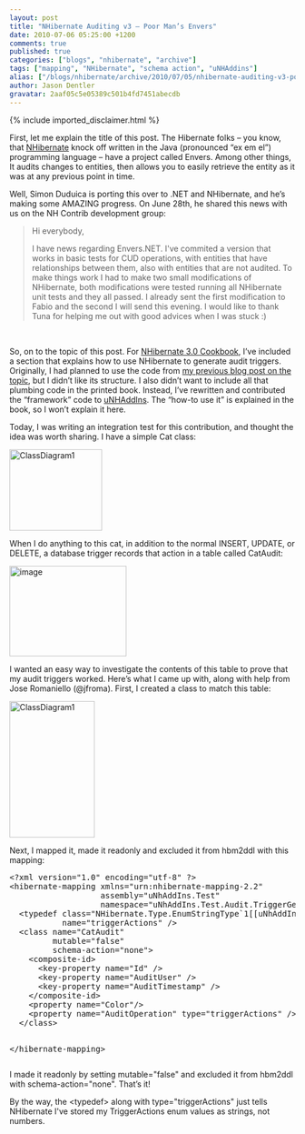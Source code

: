 ```yaml
---
layout: post
title: "NHibernate Auditing v3 – Poor Man’s Envers"
date: 2010-07-06 05:25:00 +1200
comments: true
published: true
categories: ["blogs", "nhibernate", "archive"]
tags: ["mapping", "NHibernate", "schema action", "uNHAddins"]
alias: ["/blogs/nhibernate/archive/2010/07/05/nhibernate-auditing-v3-poor-man-s-envers.aspx"]
author: Jason Dentler
gravatar: 2aaf05c5e05389c501b4fd7451abecdb
---
```

{% include imported_disclaimer.html %}
<p>First, let me explain the title of this post. The Hibernate folks &ndash; you know, that <a target="_blank" href="http://nhforge.org">NHibernate</a> knock off written in the Java (pronounced &ldquo;ex em el&rdquo;) programming language &ndash; have a project called Envers. Among other things, It audits changes to entities, then allows you to easily retrieve the entity as it was at any previous point in time. </p>
<p>Well, Simon Duduica is porting this over to .NET and NHibernate, and he&rsquo;s making some AMAZING progress. On June 28th, he shared this news with us on the NH Contrib development group:</p>
<blockquote>
<p>Hi everybody,</p>
<p>I have news regarding Envers.NET. I've commited a version that works in basic tests for CUD operations, with entities that have relationships between them, also with entities that are not audited. To make things work I had to make two small modifications of NHibernate, both modifications were tested running all NHibernate unit tests and they all passed. I already sent the first modification to Fabio and the second I will send this evening. I would like to thank Tuna for helping me out with good advices when I was stuck :)</p>
</blockquote>
<p>&nbsp;</p>
<p>So, on to the topic of this post. For <span style="text-decoration: underline;">NHibernate 3.0 Cookbook</span>, I&rsquo;ve included a section that explains how to use NHibernate to generate audit triggers. Originally, I had planned to use the code from <a target="_blank" href="http://jasondentler.com/blog/2009/12/generate-audit-triggers-from-nhibernate-v2/">my previous blog post on the topic</a>, but I didn&rsquo;t like its structure. I also didn&rsquo;t want to include all that plumbing code in the printed book. Instead, I&rsquo;ve rewritten and contributed the &ldquo;framework&rdquo; code to <a target="_blank" href="http://code.google.com/p/unhaddins/">uNHAddIns</a>. The &ldquo;how-to use it&rdquo; is explained in the book, so I won&rsquo;t explain it here.</p>
<p>Today, I was writing an integration test for this contribution, and thought the idea was worth sharing. I have a simple Cat class:</p>
<p><img height="143" width="163" src="/cfs-file.ashx/__key/CommunityServer.Blogs.Components.WeblogFiles/nhibernate/ClassDiagram1_5F00_1E6B8C88.png" alt="ClassDiagram1" border="0" title="ClassDiagram1" style="border-right-width: 0px; display: inline; border-top-width: 0px; border-bottom-width: 0px; border-left-width: 0px" /> </p>
<p>When I do anything to this cat, in addition to the normal INSERT, UPDATE, or DELETE, a database trigger records that action in a table called CatAudit:</p>
<p><a href="/cfs-file.ashx/__key/CommunityServer.Blogs.Components.WeblogFiles/nhibernate/image_5F00_6ECD6DFB.png"><img height="159" width="206" src="/cfs-file.ashx/__key/CommunityServer.Blogs.Components.WeblogFiles/nhibernate/image_5F00_thumb_5F00_5B400E5A.png" alt="image" border="0" title="image" style="border-right-width: 0px; display: inline; border-top-width: 0px; border-bottom-width: 0px; border-left-width: 0px" /></a> </p>
<p>I wanted an easy way to investigate the contents of this table to prove that my audit triggers worked. Here&rsquo;s what I came up with, along with help from Jose Romaniello (@jfroma). First, I created a class to match this table:</p>
<p><a href="/cfs-file.ashx/__key/CommunityServer.Blogs.Components.WeblogFiles/nhibernate/ClassDiagram1_5F00_60AE7EFE.png"><img height="240" width="150" src="/cfs-file.ashx/__key/CommunityServer.Blogs.Components.WeblogFiles/nhibernate/ClassDiagram1_5F00_thumb_5F00_65B0BCAD.png" alt="ClassDiagram1" border="0" title="ClassDiagram1" style="border-right-width: 0px; display: inline; border-top-width: 0px; border-bottom-width: 0px; border-left-width: 0px" /></a> </p>
<p>Next, I mapped it, made it readonly and excluded it from hbm2ddl with this mapping:</p>
<pre class="brush:xml">&lt;?xml version="1.0" encoding="utf-8" ?&gt;
&lt;hibernate-mapping xmlns="urn:nhibernate-mapping-2.2"
				   assembly="uNhAddIns.Test"
				   namespace="uNhAddIns.Test.Audit.TriggerGenerator"&gt;
  &lt;typedef class="NHibernate.Type.EnumStringType`1[[uNhAddIns.Audit.TriggerGenerator.TriggerActions, uNhAddIns]], NHibernate"
           name="triggerActions" /&gt;
  &lt;class name="CatAudit" 
         mutable="false"
         schema-action="none"&gt;
    &lt;composite-id&gt;
      &lt;key-property name="Id" /&gt;
      &lt;key-property name="AuditUser" /&gt;
      &lt;key-property name="AuditTimestamp" /&gt;
    &lt;/composite-id&gt;
    &lt;property name="Color"/&gt;
    &lt;property name="AuditOperation" type="triggerActions" /&gt;
  &lt;/class&gt;
	
&lt;/hibernate-mapping&gt;</pre>
<p>I made it readonly by setting mutable="false" and excluded it from hbm2ddl with schema-action="none". That&rsquo;s it!</p>
<p>By the way, the &lt;typedef&gt; along with type="triggerActions" just tells NHibernate I've stored my TriggerActions enum values as strings, not numbers.</p>
